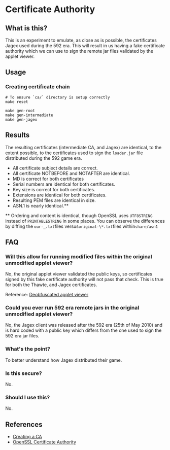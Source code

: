 # Certificate Authority

## What is this?

This is an experiment to emulate, as close as is possible, the certificates Jagex used during the 592 era. This will result in us having a fake certificate authority which we can use to sign the remote jar files validated by the applet viewer.

## Usage

### Creating certificate chain

```
# To ensure `ca/` directory is setup correctly
make reset

make gen-root
make gen-intermediate
make gen-jagex
```

## Results

The resulting certificates (intermediate CA, and Jagex) are identical, to the extent possible, to the certificates used to sign the `loader.jar` file distributed during the 592 game era.

- All certificate subject details are correct.
- All certificate NOTBEFORE and NOTAFTER are identical.
- MD is correct for both certificates
- Serial numbers are identical for both certificates.
- Key size is correct for both certificates.
- Extensions are identical for both certificates.
- Resulting PEM files are identical in size.
- ASN.1 is nearly identical.\*\*

\*\* Ordering and content is identical, though OpenSSL uses `UTF8STRING` instead of `PRINTABLESTRING` in some places. You can observe the differences by diffing the `our-_.txt`files versus`original-\*.txt`files within`share/asn1`

## FAQ

### Will this allow for running modified files within the original unmodified applet viewer?

No, the original applet viewer validated the public keys, so certificates signed by this fake certificate authority will not pass that check. This is true for both the Thawte, and Jagex certificates.

Reference: [Deobfuscated applet viewer](https://github.com/Open592/jagexappletviewer/blob/master/src/main/java/com/open592/appletviewer/SignedFileValidator.java#L85-L115)

### Could you ever run 592 era remote jars in the original unmodified applet viewer?

No, the Jagex client was released after the 592 era (25th of May 2010) and is hard coded with a public key which differs from the one used to sign the 592 era jar files.

### What's the point?

To better understand how Jagex distributed their game.

### Is this secure?

No.

### Should I use this?

No.

## References

- [Creating a CA](https://www.phildev.net/ssl/creating_ca.html)
- [OpenSSL Certificate Authority](https://jamielinux.com/docs/openssl-certificate-authority/index.html)
